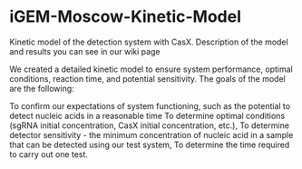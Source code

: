 # iGEM-Moscow-Kinetic-Model
Kinetic model of the detection system with CasX. Description of the model and results you can see in our wiki page

We created a detailed kinetic model to ensure system performance, optimal conditions, reaction time, and potential sensitivity. The goals of the model are the following:

To confirm our expectations of system functioning, such as the potential to detect nucleic acids in a reasonable time
To determine optimal conditions (sgRNA initial concentration, CasX initial concentration, etc.),
To determine detector sensitivity - the minimum concentration of nucleic acid in a sample that can be detected using our test system,
To determine the time required to carry out one test.
